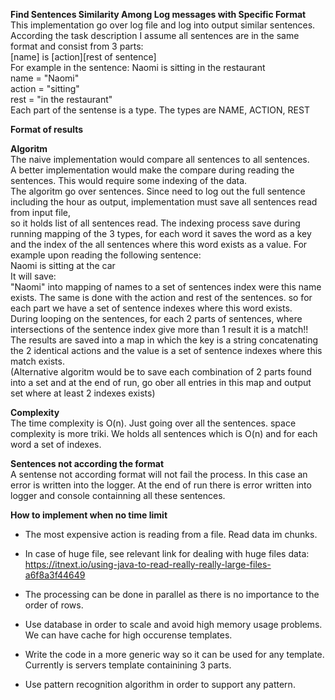 **Find Sentences Similarity Among Log messages with Specific Format**  
This implementation go over log file and log into output similar sentences.
According the task description I assume all sentences are in the same format and consist from 3 parts:  
[name] is [action][rest of sentence]   
For example in the sentence:
Naomi is sitting in the restaurant  
name = "Naomi"  
action = "sitting"  
rest = "in the restaurant"   
Each part of the sentense is a type. The types are NAME, ACTION, REST   

**Format of results**  


**Algoritm**  
The naive implementation would compare all sentences to all sentences.  
A better implementation would make the compare during reading the sentences. This would require some indexing of the data.    
The algoritm go over sentences. Since need to log out the full sentence including the hour as output, implementation must save all sentences read from input file,  
so it holds list of all sentences read. The indexing process save during running mapping of the 3 types, for each word it saves the word as a key and the index of the all sentences where this word exists as a value. For example upon reading the following sentence:  
Naomi is sitting at the car  
It will save:  
"Naomi" into mapping of names to a set of sentences index were this name exists.
The same is done with the action and rest of the sentences. so for each part we have a set of sentence indexes where this word exists.   
During looping on the sentences, for each 2 parts of sentences, where intersections of the sentence index give more than 1 result it is a match!!  
The results are saved into a map in which the key is a string concatenating the 2 identical actions and the value is a set of sentence indexes where this match exists.  
(Alternative algoritm would be to save each combination of 2 parts found into a set and at the end of run, go ober all entries in this map and output set where at least 2 indexes exists)  

**Complexity**  
The time complexity is O(n). Just going over all the sentences.
space complexity is more triki.
We holds all sentences which is O(n) and for each word a set of indexes.  

**Sentences not according the format**  
A sentense not according format will not fail the process.
In this case an error is written into the logger.
At the end of run there is error written into logger and console containning all these sentences.  

**How to implement when no time limit**  

* The most expensive action is reading from a file. Read data im chunks.
* In case of huge file, see relevant link for dealing with huge files data: https://itnext.io/using-java-to-read-really-really-large-files-a6f8a3f44649 
* The processing can be done in parallel as there is no importance to the order of rows.

 * Use database in order to scale and avoid high memory usage problems.
We can have cache for high occurense templates.  

 * Write the code in a more generic way so it can be used for any template. Currently is servers template containining 3 parts.
 * Use pattern recognition algorithm in order to support any pattern.